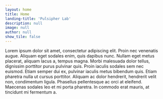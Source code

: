 ```yaml
---
layout: home
title: Home
landing-title: 'Pulsipher Lab'
description: null
image: null
author: null
show_tile: false
---
```


Lorem ipsum dolor sit amet, consectetur adipiscing elit. Proin nec venenatis augue. Aliquam eget sodales enim, quis dapibus nunc. Nullam eget metus placerat, aliquam lacus a, tempus magna. Morbi malesuada dolor tellus, dignissim porttitor purus pulvinar quis. Proin iaculis sodales sem nec euismod. Etiam semper dui ex, pulvinar iaculis metus bibendum quis. Etiam pharetra nulla ut cursus porttitor. Aliquam ac dolor hendrerit, hendrerit velit non, condimentum ligula. Phasellus pellentesque ac orci at eleifend. Maecenas sodales leo et mi porta pharetra. In commodo erat mauris, at tincidunt mi fermentum a.
